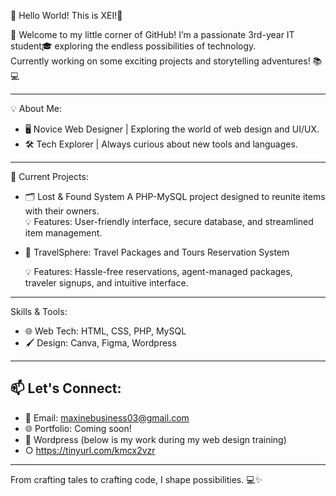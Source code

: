  👋 Hello World! This is XEI!🌟

🌴 Welcome to my little corner of GitHub! 
I’m a passionate 3rd-year IT student🎓 exploring the endless possibilities of technology.  
Currently working on some exciting projects and storytelling adventures! 📚💻

---

💡 About Me:
- 🖥️ Novice Web Designer | Exploring the world of web design and UI/UX.
- 🛠️ Tech Explorer | Always curious about new tools and languages.


---

🌟 Current Projects:
- 🗂️ Lost & Found System
  A PHP-MySQL project designed to reunite items with their owners.  
  💡 Features: User-friendly interface, secure database, and streamlined item management.
  
- 🌴 TravelSphere: Travel Packages and Tours Reservation System
  
  💡 Features: Hassle-free reservations, agent-managed packages, traveler signups, and intuitive interface.

---

 Skills & Tools:
- 🌐 Web Tech: HTML, CSS, PHP, MySQL  
- 🖌️ Design: Canva, Figma, Wordpress  

---

## 📫 Let's Connect:
- 📧 Email: maxinebusiness03@gmail.com  
- 🌐 Portfolio: Coming soon!
- 📝 Wordpress (below is my work during my web design training)
- ○ https://tinyurl.com/kmcx2vzr


---

From crafting tales to crafting code, I shape possibilities. 💻✨
